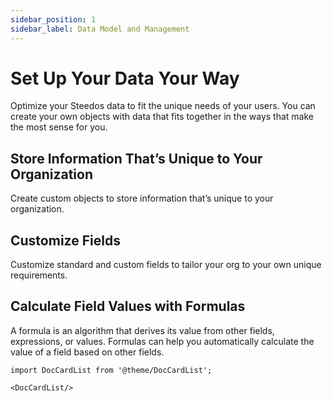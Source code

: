 ```yaml
---
sidebar_position: 1
sidebar_label: Data Model and Management
---
```


# Set Up Your Data Your Way

Optimize your Steedos data to fit the unique needs of your users. You can create your own objects with data that fits together in the ways that make the most sense for you.

## Store Information That’s Unique to Your Organization
Create custom objects to store information that’s unique to your organization. 

## Customize Fields
Customize standard and custom fields to tailor your org to your own unique requirements.

## Calculate Field Values with Formulas
A formula is an algorithm that derives its value from other fields, expressions, or values. Formulas can help you automatically calculate the value of a field based on other fields.


```mdx-code-block
import DocCardList from '@theme/DocCardList';

<DocCardList/>
```